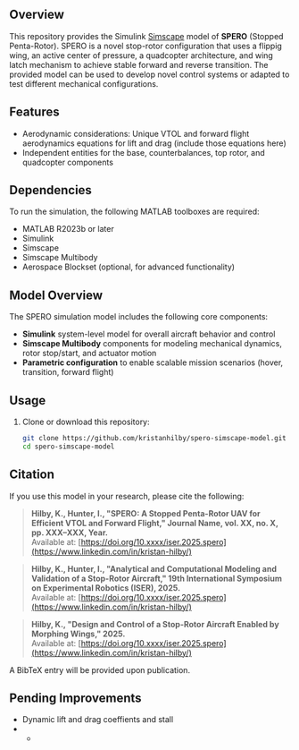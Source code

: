 ## Overview
This repository provides the Simulink [Simscape](https://www.mathworks.com/products/simscape.html) model of **SPERO** (Stopped Penta-Rotor). SPERO is a novel stop-rotor configuration that uses a flippig wing, an active center of pressure, a quadcopter architecture, and wing latch mechanism to achieve stable forward and reverse transition. The provided model can be used to develop novel control systems or adapted to test different mechanical configurations. 

## Features
- Aerodynamic considerations: Unique VTOL and forward flight aerodynamics equations for lift and drag (include those equations here)
- Independent entities for the base, counterbalances, top rotor, and quadcopter components

## Dependencies
To run the simulation, the following MATLAB toolboxes are required:

- MATLAB R2023b or later
- Simulink
- Simscape
- Simscape Multibody
- Aerospace Blockset (optional, for advanced functionality)

## Model Overview

The SPERO simulation model includes the following core components:

- **Simulink** system-level model for overall aircraft behavior and control
- **Simscape Multibody** components for modeling mechanical dynamics, rotor stop/start, and actuator motion
- **Parametric configuration** to enable scalable mission scenarios (hover, transition, forward flight)

## Usage
1. Clone or download this repository:
   ```bash
   git clone https://github.com/kristanhilby/spero-simscape-model.git
   cd spero-simscape-model

## Citation
If you use this model in your research, please cite the following:

> **Hilby, K., Hunter, I., "SPERO: A Stopped Penta-Rotor UAV for Efficient VTOL and Forward Flight," Journal Name, vol. XX, no. X, pp. XXX–XXX, Year.**  
> Available at: [https://doi.org/10.xxxx/iser.2025.spero](https://www.linkedin.com/in/kristan-hilby/)

> **Hilby, K., Hunter, I., "Analytical and Computational Modeling and Validation of a Stop-Rotor Aircraft," 19th International Symposium on Experimental Robotics (ISER), 2025.**  
> Available at: [https://doi.org/10.xxxx/iser.2025.spero](https://www.linkedin.com/in/kristan-hilby/)

> **Hilby, K., "Design and Control of a Stop-Rotor Aircraft Enabled by Morphing Wings," 2025.**  
> Available at: [https://doi.org/10.xxxx/iser.2025.spero](https://www.linkedin.com/in/kristan-hilby/)

A BibTeX entry will be provided upon publication.

## Pending Improvements
- Dynamic lift and drag coeffients and stall
- - 

